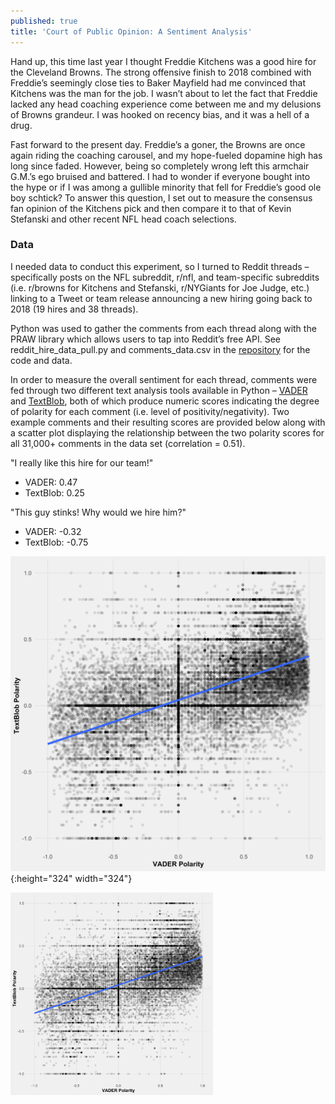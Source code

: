 ```yaml
---
published: true
title: 'Court of Public Opinion: A Sentiment Analysis'
---
```

Hand up, this time last year I thought Freddie Kitchens was a good hire for the Cleveland Browns. The strong offensive finish to 2018 combined with Freddie’s seemingly close ties to Baker Mayfield had me convinced that Kitchens was the man for the job. I wasn’t about to let the fact that Freddie lacked any head coaching experience come between me and my delusions of Browns grandeur. I was hooked on recency bias, and it was a hell of a drug.

Fast forward to the present day. Freddie’s a goner, the Browns are once again riding the coaching carousel, and my hope-fueled dopamine high has long since faded. However, being so completely wrong left this armchair G.M.’s ego bruised and battered. I had to wonder if everyone bought into the hype or if I was among a gullible minority that fell for Freddie’s good ole boy schtick? To answer this question, I set out to measure the consensus fan opinion of the Kitchens pick and then compare it to that of Kevin Stefanski and other recent NFL head coach selections.

### Data
I needed data to conduct this experiment, so I turned to Reddit threads – specifically posts on the NFL subreddit, r/nfl, and team-specific subreddits (i.e. r/browns for Kitchens and Stefanski, r/NYGiants for Joe Judge, etc.) linking to a Tweet or team release announcing a new hiring going back to 2018 (19 hires and 38 threads).

Python was used to gather the comments from each thread along with the PRAW library which allows users to tap into Reddit’s free API. See reddit_hire_data_pull.py and comments_data.csv in the [repository](https://github.com/ClayGirdner/nfl_hires_reddit_sentiment) for the code and data.

In order to measure the overall sentiment for each thread, comments were fed through two different text analysis tools available in Python – [VADER](https://github.com/cjhutto/vaderSentiment) and [TextBlob](https://textblob.readthedocs.io/en/dev/), both of which produce numeric scores indicating the degree of polarity for each comment (i.e. level of positivity/negativity). Two example comments and their resulting scores are provided below along with a scatter plot displaying the relationship between the two polarity scores for all 31,000+ comments in the data set (correlation = 0.51).

"I really like this hire for our team!"
- VADER: 0.47
- TextBlob: 0.25

"This guy stinks! Why would we hire him?"
- VADER: -0.32
- TextBlob: -0.75

![vader/textblob scatter](https://raw.githubusercontent.com/ClayGirdner/nfl_hires_reddit_sentiment/master/vader_textblob_scatter.png){:height="324" width="324"}

<img align="center" src="https://raw.githubusercontent.com/ClayGirdner/nfl_hires_reddit_sentiment/master/vader_textblob_scatter.png" alt="vader/textblob scatter" width="324" height="324">
